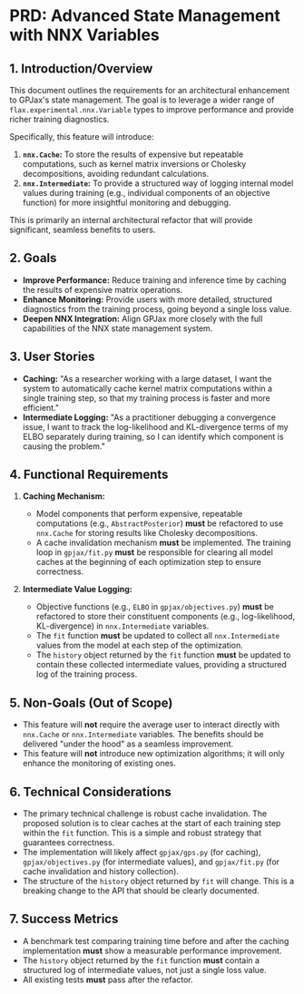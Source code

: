 
# PRD: Advanced State Management with NNX Variables

## 1. Introduction/Overview

This document outlines the requirements for an architectural enhancement to GPJax's state management. The goal is to leverage a wider range of `flax.experimental.nnx.Variable` types to improve performance and provide richer training diagnostics. 

Specifically, this feature will introduce:
1.  **`nnx.Cache`:** To store the results of expensive but repeatable computations, such as kernel matrix inversions or Cholesky decompositions, avoiding redundant calculations.
2.  **`nnx.Intermediate`:** To provide a structured way of logging internal model values during training (e.g., individual components of an objective function) for more insightful monitoring and debugging.

This is primarily an internal architectural refactor that will provide significant, seamless benefits to users.

## 2. Goals

*   **Improve Performance:** Reduce training and inference time by caching the results of expensive matrix operations.
*   **Enhance Monitoring:** Provide users with more detailed, structured diagnostics from the training process, going beyond a single loss value.
*   **Deepen NNX Integration:** Align GPJax more closely with the full capabilities of the NNX state management system.

## 3. User Stories

*   **Caching:** "As a researcher working with a large dataset, I want the system to automatically cache kernel matrix computations within a single training step, so that my training process is faster and more efficient."
*   **Intermediate Logging:** "As a practitioner debugging a convergence issue, I want to track the log-likelihood and KL-divergence terms of my ELBO separately during training, so I can identify which component is causing the problem."

## 4. Functional Requirements

1.  **Caching Mechanism:**
    *   Model components that perform expensive, repeatable computations (e.g., `AbstractPosterior`) **must** be refactored to use `nnx.Cache` for storing results like Cholesky decompositions.
    *   A cache invalidation mechanism **must** be implemented. The training loop in `gpjax/fit.py` **must** be responsible for clearing all model caches at the beginning of each optimization step to ensure correctness.

2.  **Intermediate Value Logging:**
    *   Objective functions (e.g., `ELBO` in `gpjax/objectives.py`) **must** be refactored to store their constituent components (e.g., log-likelihood, KL-divergence) in `nnx.Intermediate` variables.
    *   The `fit` function **must** be updated to collect all `nnx.Intermediate` values from the model at each step of the optimization.
    *   The `history` object returned by the `fit` function **must** be updated to contain these collected intermediate values, providing a structured log of the training process.

## 5. Non-Goals (Out of Scope)

*   This feature will **not** require the average user to interact directly with `nnx.Cache` or `nnx.Intermediate` variables. The benefits should be delivered "under the hood" as a seamless improvement.
*   This feature will **not** introduce new optimization algorithms; it will only enhance the monitoring of existing ones.

## 6. Technical Considerations

*   The primary technical challenge is robust cache invalidation. The proposed solution is to clear caches at the start of each training step within the `fit` function. This is a simple and robust strategy that guarantees correctness.
*   The implementation will likely affect `gpjax/gps.py` (for caching), `gpjax/objectives.py` (for intermediate values), and `gpjax/fit.py` (for cache invalidation and history collection).
*   The structure of the `history` object returned by `fit` will change. This is a breaking change to the API that should be clearly documented.

## 7. Success Metrics

*   A benchmark test comparing training time before and after the caching implementation **must** show a measurable performance improvement.
*   The `history` object returned by the `fit` function **must** contain a structured log of intermediate values, not just a single loss value.
*   All existing tests **must** pass after the refactor.
